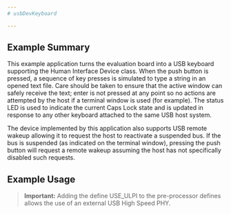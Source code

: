 ```yaml
---
# usbDevKeyboard

---
```


## Example Summary

 This example application turns the evaluation board into a USB keyboard
 supporting the Human Interface Device class.  When the push button is
 pressed, a sequence of key presses is simulated to type a string in an opened
 text file. Care
 should be taken to ensure that the active window can safely receive the
 text; enter is not pressed at any point so no actions are attempted by the
 host if a terminal window is used (for example).  The status LED is used to
 indicate the current Caps Lock state and is updated in response to any
 other keyboard attached to the same USB host system.

 The device implemented by this application also supports USB remote wakeup
 allowing it to request the host to reactivate a suspended bus.  If the bus
 is suspended (as indicated on the terminal window), pressing the push
 button will request a remote wakeup assuming the host has not specifically
 disabled such requests.

## Example Usage

>__Important:__ Adding the define USE_ULPI to the pre-processor defines allows the use of an external USB High Speed PHY.
